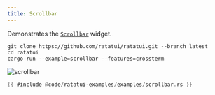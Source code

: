 ```yaml
---
title: Scrollbar
---
```


Demonstrates the [`Scrollbar`](https://docs.rs/ratatui/latest/ratatui/widgets/struct.Scrollbar.html)
widget.

```shell title=run example
git clone https://github.com/ratatui/ratatui.git --branch latest
cd ratatui
cargo run --example=scrollbar --features=crossterm
```

![scrollbar](scrollbar.gif)

```rust title=scrollbar.rs
{{ #include @code/ratatui-examples/examples/scrollbar.rs }}
```
